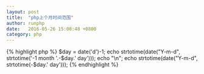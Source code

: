 ```yaml
---
layout: post
title:  "php上个月时间范围"
author: runphp
date:   2016-05-26 15:08:48 +0800
category: php
---
```

{% highlight php %}
$day = date('d')-1;
echo strtotime(date("Y-m-d", strtotime('-1 month '.-$day.' day')));
echo "\n";
echo strtotime(date("Y-m-d", strtotime(-$day.' day')));
{% endhighlight %}
